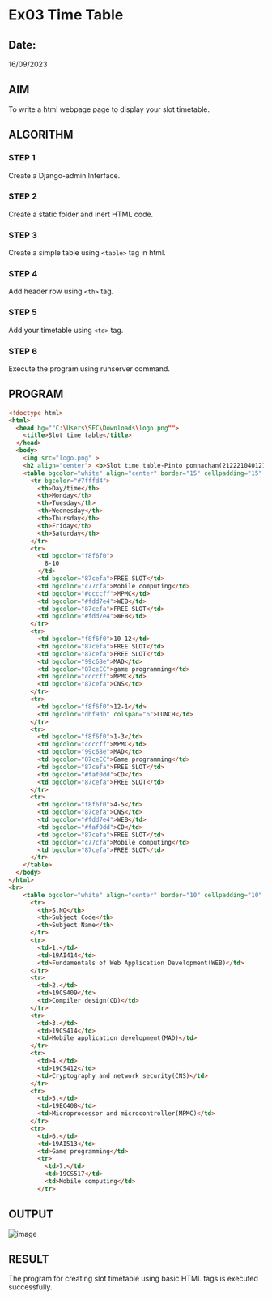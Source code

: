 # Ex03 Time Table
## Date:
16/09/2023

## AIM
To write a html webpage page to display your slot timetable.

## ALGORITHM
### STEP 1
Create a Django-admin Interface.

### STEP 2
Create a static folder and inert HTML code.

### STEP 3
Create a simple table using ```<table>``` tag in html.

### STEP 4
Add header row using ```<th>``` tag.

### STEP 5
Add your timetable using ```<td>``` tag.

### STEP 6
Execute the program using runserver command.

## PROGRAM
```html
<!doctype html>
<html>
  <head bg=""C:\Users\SEC\Downloads\logo.png"">
    <title>Slot time table</title>
  </head>
  <body>
    <img src="logo.png" >
    <h2 align="center"> <b>Slot time table-Pinto ponnachan(212221040121)</b></h2>
    <table bgcolor="white" align="center" border="15" cellpadding="15" cellspacing="4">
      <tr bgcolor="#7fffd4">
        <th>Day/time</th>
        <th>Monday</th>
        <th>Tuesday</th>
        <th>Wednesday</th>
        <th>Thursday</th>
        <th>Friday</th>
        <th>Saturday</th>
      </tr>
      <tr>
        <td bgcolor="f8f6f0">
          8-10
        </td>
        <td bgcolor="87cefa">FREE SLOT</td>
        <td bgcolor="c77cfa">Mobile computing</td>
        <td bgcolor="#ccccff">MPMC</td>
        <td bgcolor="#fdd7e4">WEB</td>
        <td bgcolor="87cefa">FREE SLOT</td>
        <td bgcolor="#fdd7e4">WEB</td>
      </tr>
      <tr>
        <td bgcolor="f8f6f0">10-12</td>
        <td bgcolor="87cefa">FREE SLOT</td>
        <td bgcolor="87cefa">FREE SLOT</td>
        <td bgcolor="99c68e">MAD</td>
        <td bgcolor="87ceCC">game programming</td>
        <td bgcolor="ccccff">MPMC</td>
        <td bgcolor="87cefa">CNS</td>
      </tr>
      <tr>
        <td bgcolor="f8f6f0">12-1</td>
        <td bgcolor="dbf9db" colspan="6">LUNCH</td>
      </tr>
      <tr>
        <td bgcolor="f8f6f0">1-3</td>
        <td bgcolor="ccccff">MPMC</td>
        <td bgcolor="99c68e">MAD</td>
        <td bgcolor="87ceCC">Game programming</td>
        <td bgcolor="87cefa">FREE SLOT</td>
        <td bgcolor="#faf0dd">CD</td>
        <td bgcolor="87cefa">FREE SLOT</td>
      </tr>
      <tr>
        <td bgcolor="f8f6f0">4-5</td>
        <td bgcolor="87cefa">CNS</td>
        <td bgcolor="#fdd7e4">WEB</td>
        <td bgcolor="#faf0dd">CD</td>
        <td bgcolor="87cefa">FREE SLOT</td>
        <td bgcolor="c77cfa">Mobile computing</td>
        <td bgcolor="87cefa">FREE SLOT</td>
      </tr>
    </table>
  </body>
</html>
<br>
    <table bgcolor="white" align="center" border="10" cellpadding="10" cellspacing="4">
      <tr>
        <th>S.NO</th>
        <th>Subject Code</th>
        <th>Subject Name</th>
      </tr>
      <tr>
        <td>1.</td>
        <td>19AI414</td>
        <td>Fundamentals of Web Application Development(WEB)</td>
      </tr>
      <tr>
        <td>2.</td>
        <td>19CS409</td>
        <td>Compiler design(CD)</td>
      </tr>
      <tr>
        <td>3.</td>
        <td>19CS414</td>
        <td>Mobile application development(MAD)</td>
      </tr>
      <tr>
        <td>4.</td>
        <td>19CS412</td>
        <td>Cryptography and network security(CNS)</td>
      </tr>
      <tr>
        <td>5.</td>
        <td>19EC408</td>
        <td>Microprocessor and microcontroller(MPMC)</td>
      </tr>
      <tr>
        <td>6.</td>
        <td>19AI513</td>
        <td>Game programming</td>
        <tr>
          <td>7.</td>
          <td>19CS517</td>
          <td>Mobile computing</td>
        </tr>
```


## OUTPUT
![image](https://github.com/Pintoponnachan/Ex03-Slot-Time-Table/assets/131936892/b4855fa3-a70e-4f34-8e67-2dc8d133475a)



## RESULT
The program for creating slot timetable using basic HTML tags is executed successfully.
